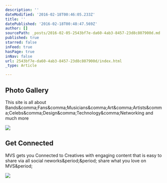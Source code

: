 ```yaml
---
description: ''
dateModified: '2016-02-18T00:46:05.233Z'
title: ''
datePublished: '2016-02-18T00:48:47.569Z'
author: []
sourcePath: _posts/2016-02-05-2543bf7e-da60-4ab3-8457-23d8c807900d.md
published: true
starred: false
inFeed: true
hasPage: true
inNav: false
url: 2543bf7e-da60-4ab3-8457-23d8c807900d/index.html
_type: Article

---
```

<article style=""><h1>Photo Gallery</h1><p>This site is all about Bands&amp;comma;Fans&amp;comma;Musicians&amp;comma;Art&amp;comma;Artists&amp;comma;Celebs&amp;comma;Design&amp;comma;Technology&amp;comma;Networking and much more</p><img src="http://imageprocessor.websimages.com/width/110/www.mvs-musicvisionsound.com/MVSphoto1.png" /></article>

<article style=""><h1>Get Connected</h1><p>MVS gets you Connected to Creatives with engaging content that is easy to share via all social neworks&amp;period;&amp;period; share what you love on MVS&amp;period;</p><img src="http://imageprocessor.websimages.com/width/110/www.mvs-musicvisionsound.com/MVSphoto1.png" /></article>